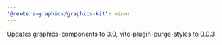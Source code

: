 ```yaml
---
'@reuters-graphics/graphics-kit': minor
---
```


Updates graphics-components to 3.0, vite-plugin-purge-styles to 0.0.3
